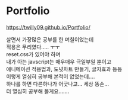 # Portfolio


https://twilly09.github.io/Portfolio/




살면서 가장많은 공부를 한 며칠이었는데 <br>
적용은 무리였다..... ㅜㅜ<br>
reset.css가 있어야 하며 <br>
내가 아는 javscript는 매우매우 극일부일 뿐이고 <br>
애니메이션 적용법과, 도넛차트 만들기, 글자효과 등등 <br>
이렇게 열심히 공부해 본적이 없었는데....<br>
하나를 하면 다른하나가 어긋나고... 세상 똥손... <br>
더 열심히 공부해 볼게요....... <br>
